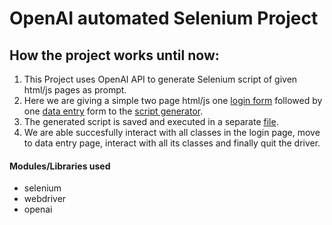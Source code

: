 # OpenAI automated Selenium Project

## How the project works until now: 

1. This Project uses OpenAI API to generate Selenium script of given html/js pages as prompt.
2. Here we are giving a simple two page html/js one [login form](https://gitlab.mindfire.co.in/barunh/openai-automated-selenium-project/-/blob/main/index.html
) followed by one [data entry](https://gitlab.mindfire.co.in/barunh/openai-automated-selenium-project/-/blob/main/data_entry.js) form to the [script generator](https://gitlab.mindfire.co.in/barunh/openai-automated-selenium-project/-/blob/main/login_response1.py
).
2. The generated script is saved and executed in a separate [file](https://gitlab.mindfire.co.in/barunh/openai-automated-selenium-project/-/blob/main/selenium_script.py
).
3. We are able succesfully interact with all classes in the login page, move to data entry page, interact with all its classes and finally quit the driver.


#### Modules/Libraries used
- selenium 
- webdriver
- openai
